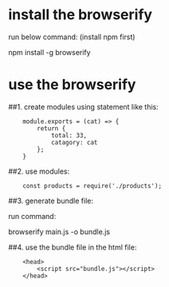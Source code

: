 

# install the browserify

run below command: (install npm first)

npm install -g browserify


# use the browserify

##1. create modules using statement like this:

```
    module.exports = (cat) => {
        return {
            total: 33,
            catagory: cat
        };
    }
```

##2. use modules:
```
    const products = require('./products');
```

##3. generate bundle file:

run command:

browserify main.js -o bundle.js


##4. use the bundle file in the html file:
```
    <head>
        <script src="bundle.js"></script>
    </head>
```